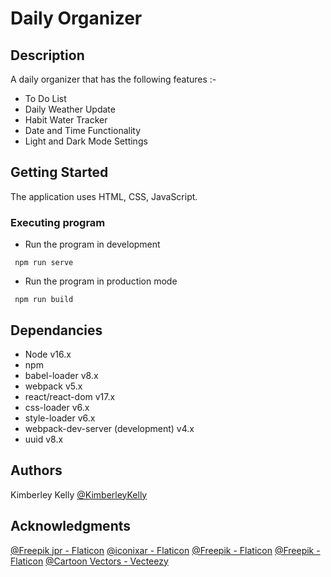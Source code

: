 # Daily Organizer

## Description

A daily organizer that has the following features :-

- To Do List
- Daily Weather Update
- Habit Water Tracker
- Date and Time Functionality
- Light and Dark Mode Settings

## Getting Started

The application uses HTML, CSS, JavaScript.

### Executing program

- Run the program in development

```
 npm run serve
```

- Run the program in production mode

```
 npm run build
```

## Dependancies

- Node v16.x
- npm
- babel-loader v8.x
- webpack v5.x
- react/react-dom v17.x
- css-loader v6.x
- style-loader v6.x
- webpack-dev-server (development) v4.x
- uuid v8.x

## Authors

Kimberley Kelly
[@KimberleyKelly](https://www.instagram.com/kimberleykellyx/)

## Acknowledgments

[@Freepik jpr - Flaticon](https://www.flaticon.com/free-icons/sun)
[@iconixar - Flaticon](https://www.flaticon.com/free-icons/moon)
[@Freepik - Flaticon](https://www.flaticon.com/free-icons/bottle)
[@Freepik - Flaticon](https://www.flaticon.com/free-icons/trash)
[@Cartoon Vectors - Vecteezy](https://www.vecteezy.com/free-vector/cartoon)
